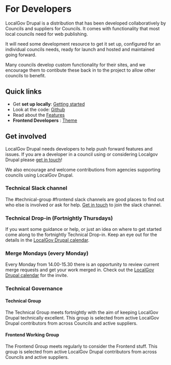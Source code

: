 # For Developers

LocalGov Drupal is a distribution that has been developed collaboratively by Councils and suppliers for Councils. It comes with functionality that most local councils need for web publishing.

It will need some development resource to get it set up, configured for an individual councils needs, ready for launch and hosted and maintained going forward.

Many councils develop custom functionality for their sites, and we encourage them to contibute these back in to the project to allow other councils to benefit.


## Quick links

- Get **set up locally**: [Getting started](/devs/getting-started)
- Look at the code: [Github](https://github.com/localgovdrupal)
- Read about the [Features](/devs/features)
- **Frontend Developers** : [Theme](/devs/theme) 

## Get involved

LocalGov Drupal needs developers to help push forward features and issues. If you are a developer in a council using or considering Localgov Drupal please [get in touch](mailto:hello@localgovdrupal.org)!

We also encourage and welcome contributions from agencies supporting councils using LocalGov Drupal.

### Technical Slack channel

The #technical-group #frontend slack channels are good places to find out who else is involved or ask for help. [Get in touch](mailto:hello@localgovdrupal.org) to join the slack channel. 

### Technical Drop-in (Fortnightly Thursdays)

If you want some guidance or help, or just an idea on where to get started come along to the fortnightly Technical Drop-in. Keep an eye out for the details in the [LocalGov Drupal calendar](https://calendar.google.com/calendar/u/0/embed?src=dnkea9ec90vrkdnrmlo1ng3dik@group.calendar.google.com&ctz=Europe/London).

### Merge Mondays (every Monday)

Every Monday from 14.00-15.30 there is an opportunity to review current merge requests and get your work merged in. Check out the [LocalGov Drupal calendar](https://calendar.google.com/calendar/u/0/embed?src=dnkea9ec90vrkdnrmlo1ng3dik@group.calendar.google.com&ctz=Europe/London) for the invite.

### Technical Governance

#### Technical Group

The Technical Group meets fortnightly with the aim of keeping LocalGov Drupal technically excellent. This group is selected from active LocalGov Drupal contributors from across Councils and active suppliers.

#### Frontend Working Group

The Frontend Group meets regularly to consider the Frontend stuff. This group is selected from active LocalGov Drupal contributors from across Councils and active suppliers.
